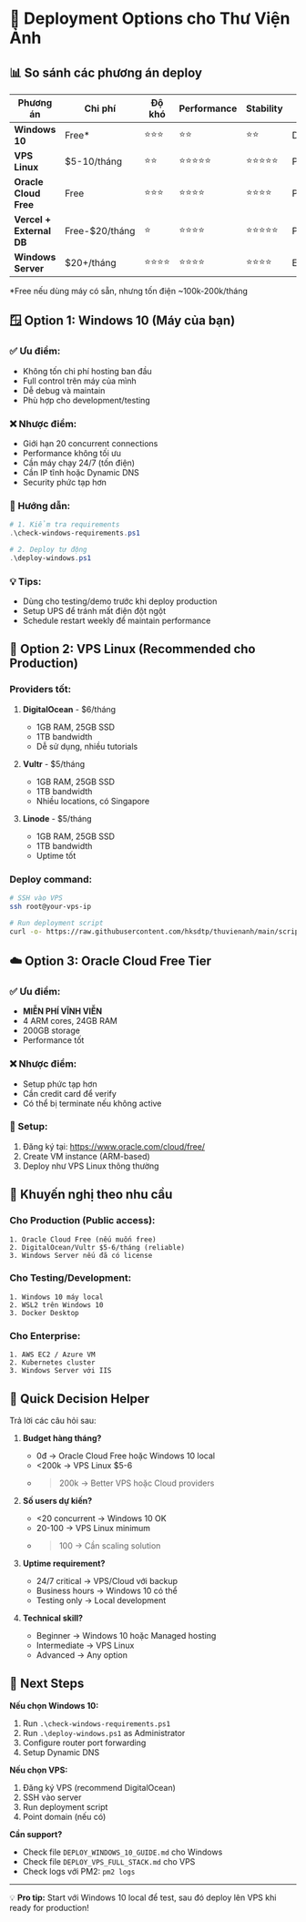 # 🚀 Deployment Options cho Thư Viện Ảnh

## 📊 So sánh các phương án deploy

| Phương án | Chi phí | Độ khó | Performance | Stability | Phù hợp cho |
|-----------|---------|--------|-------------|-----------|-------------|
| **Windows 10** | Free* | ⭐⭐⭐ | ⭐⭐ | ⭐⭐ | Development/Testing |
| **VPS Linux** | $5-10/tháng | ⭐⭐ | ⭐⭐⭐⭐⭐ | ⭐⭐⭐⭐⭐ | Production |
| **Oracle Cloud Free** | Free | ⭐⭐⭐ | ⭐⭐⭐⭐ | ⭐⭐⭐⭐ | Production (limited) |
| **Vercel + External DB** | Free-$20/tháng | ⭐ | ⭐⭐⭐⭐ | ⭐⭐⭐⭐⭐ | Production |
| **Windows Server** | $20+/tháng | ⭐⭐⭐⭐ | ⭐⭐⭐⭐ | ⭐⭐⭐⭐ | Enterprise |

*Free nếu dùng máy có sẵn, nhưng tốn điện ~100k-200k/tháng

## 🪟 Option 1: Windows 10 (Máy của bạn)

### ✅ Ưu điểm:
- Không tốn chi phí hosting ban đầu
- Full control trên máy của mình
- Dễ debug và maintain
- Phù hợp cho development/testing

### ❌ Nhược điểm:
- Giới hạn 20 concurrent connections
- Performance không tối ưu
- Cần máy chạy 24/7 (tốn điện)
- Cần IP tĩnh hoặc Dynamic DNS
- Security phức tạp hơn

### 📝 Hướng dẫn:
```powershell
# 1. Kiểm tra requirements
.\check-windows-requirements.ps1

# 2. Deploy tự động
.\deploy-windows.ps1
```

### 💡 Tips:
- Dùng cho testing/demo trước khi deploy production
- Setup UPS để tránh mất điện đột ngột
- Schedule restart weekly để maintain performance

## 🐧 Option 2: VPS Linux (Recommended cho Production)

### Providers tốt:
1. **DigitalOcean** - $6/tháng
   - 1GB RAM, 25GB SSD
   - 1TB bandwidth
   - Dễ sử dụng, nhiều tutorials

2. **Vultr** - $5/tháng  
   - 1GB RAM, 25GB SSD
   - 1TB bandwidth
   - Nhiều locations, có Singapore

3. **Linode** - $5/tháng
   - 1GB RAM, 25GB SSD
   - 1TB bandwidth
   - Uptime tốt

### Deploy command:
```bash
# SSH vào VPS
ssh root@your-vps-ip

# Run deployment script
curl -o- https://raw.githubusercontent.com/hksdtp/thuvienanh/main/scripts/deploy-vps.sh | bash
```

## ☁️ Option 3: Oracle Cloud Free Tier

### ✅ Ưu điểm:
- **MIỄN PHÍ VĨNH VIỄN**
- 4 ARM cores, 24GB RAM
- 200GB storage
- Performance tốt

### ❌ Nhược điểm:
- Setup phức tạp hơn
- Cần credit card để verify
- Có thể bị terminate nếu không active

### 📝 Setup:
1. Đăng ký tại: https://www.oracle.com/cloud/free/
2. Create VM instance (ARM-based)
3. Deploy như VPS Linux thông thường

## 🎯 Khuyến nghị theo nhu cầu

### **Cho Production (Public access):**
```
1. Oracle Cloud Free (nếu muốn free)
2. DigitalOcean/Vultr $5-6/tháng (reliable)
3. Windows Server nếu đã có license
```

### **Cho Testing/Development:**
```
1. Windows 10 máy local
2. WSL2 trên Windows 10
3. Docker Desktop
```

### **Cho Enterprise:**
```
1. AWS EC2 / Azure VM
2. Kubernetes cluster
3. Windows Server với IIS
```

## 🔧 Quick Decision Helper

Trả lời các câu hỏi sau:

1. **Budget hàng tháng?**
   - 0đ → Oracle Cloud Free hoặc Windows 10 local
   - <200k → VPS Linux $5-6
   - >200k → Better VPS hoặc Cloud providers

2. **Số users dự kiến?**
   - <20 concurrent → Windows 10 OK
   - 20-100 → VPS Linux minimum
   - >100 → Cần scaling solution

3. **Uptime requirement?**
   - 24/7 critical → VPS/Cloud với backup
   - Business hours → Windows 10 có thể
   - Testing only → Local development

4. **Technical skill?**
   - Beginner → Windows 10 hoặc Managed hosting
   - Intermediate → VPS Linux
   - Advanced → Any option

## 📌 Next Steps

**Nếu chọn Windows 10:**
1. Run `.\check-windows-requirements.ps1`
2. Run `.\deploy-windows.ps1` as Administrator
3. Configure router port forwarding
4. Setup Dynamic DNS

**Nếu chọn VPS:**
1. Đăng ký VPS (recommend DigitalOcean)
2. SSH vào server
3. Run deployment script
4. Point domain (nếu có)

**Cần support?**
- Check file `DEPLOY_WINDOWS_10_GUIDE.md` cho Windows
- Check file `DEPLOY_VPS_FULL_STACK.md` cho VPS
- Check logs với PM2: `pm2 logs`

---

💡 **Pro tip:** Start với Windows 10 local để test, sau đó deploy lên VPS khi ready for production!
